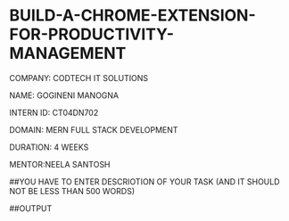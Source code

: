 # BUILD-A-CHROME-EXTENSION-FOR-PRODUCTIVITY-MANAGEMENT

COMPANY: CODTECH IT SOLUTIONS

NAME: GOGINENI MANOGNA

INTERN ID: CT04DN702

DOMAIN: MERN FULL STACK DEVELOPMENT

DURATION: 4 WEEKS

MENTOR:NEELA SANTOSH

##YOU HAVE TO ENTER DESCRIOTION OF YOUR TASK (AND IT SHOULD NOT BE LESS THAN 500 WORDS)

##OUTPUT
